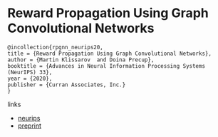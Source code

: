 # Reward Propagation Using Graph Convolutional Networks

```
@incollection{rpgnn_neurips20,
title = {Reward Propagation Using Graph Convolutional Networks},
author = {Martin Klissarov  and Doina Precup},
booktitle = {Advances in Neural Information Processing Systems (NeurIPS) 33},
year = {2020},
publisher = {Curran Associates, Inc.}
}
```

links
- [neurips](https://nips.cc/Conferences/2020/ScheduleMultitrack?event=18127)
- [preprint](https://rlgm.github.io/papers/11.pdf)
